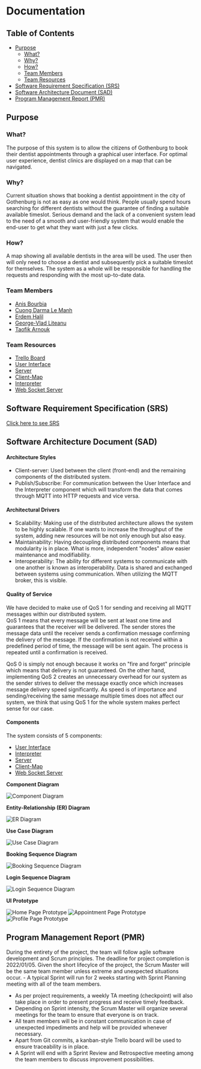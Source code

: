 # Documentation

## Table of Contents

- [Purpose](#purpose) 
    - [What?](#what)
    - [Why?](#why)
    - [How?](#how)
    - [Team Members](#team-members)
    - [Team Resources](#team-resources)
- [Software Requirement Specification (SRS)](#software-requirement-specification-srs)
- [Software Architecture Document (SAD)](#software-architecture-document-sad)
- [Program Management Report (PMR)](#program-management-report-pmr)

## Purpose

### What?
The purpose of this system is to allow the citizens of Gothenburg to book their dentist appointments through a graphical user interface. For optimal user experience, dentist clinics are displayed on a map that can be navigated. 

### Why?
Current situation shows that booking a dentist appointment in the city of Gothenburg is not as easy as one would think. People usually spend hours searching for different dentists without the guarantee of finding a suitable available timeslot. Serious demand and the lack of a convenient system lead to the need of a smooth and user-friendly system that would enable the end-user to get what they want with just a few clicks. 

### How?
A map showing all available dentists in the area will be used. The user then will only need to choose a dentist and subsequently pick a suitable timeslot for themselves. The system as a whole will be responsible for handling the requests and responding with the most up-to-date data.

### Team Members
- [Anis Bourbia](https://git.chalmers.se/bourbia)
- [Cuong Darma Le Manh](https://git.chalmers.se/darma)
- [Erdem Halil](https://git.chalmers.se/erdemh)
- [George-Vlad Liteanu](https://git.chalmers.se/liteanu)
- [Taofik Arnouk](https://git.chalmers.se/arnouk)

### Team Resources

- [Trello Board](https://trello.com/b/W8kZA5nU/dit355)
- [User Interface](https://git.chalmers.se/courses/dit355/test-teams-formation/team-2/client)
- [Server](https://git.chalmers.se/courses/dit355/test-teams-formation/team-2/server)
- [Client-Map](https://git.chalmers.se/courses/dit355/test-teams-formation/team-2/client-map)
- [Interpreter](https://git.chalmers.se/courses/dit355/test-teams-formation/team-2/interpreter)
- [Web Socket Server](https://git.chalmers.se/courses/dit355/test-teams-formation/team-2/ws-server)

## Software Requirement Specification (SRS)
[Click here to see SRS](./srs/specification.md)

## Software Architecture Document (SAD)

#### Architecture Styles
- Client-server:
Used between the client (front-end) and the remaining components of the distributed system.
- Publish/Subscribe:
For communication between the User Interface and the Interpreter component which will transform the data that comes through MQTT into HTTP requests and vice versa.

#### Architectural Drivers
- Scalability:
Making use of the distributed architecture allows the system to be highly scalable. If one wants to increase the throughput of the system, adding new resources will be not only enough but also easy.
- Maintainability:
Having decoupling distributed components means that modularity is in place. What is more, independent "nodes" allow easier maintenance and modifiability.
- Interoperability: 
The ability for different systems to communicate with one another is known as interoperability. Data is shared and exchanged between systems using communication. When utilizing the MQTT broker, this is visible.

#### Quality of Service

We have decided to make use of QoS 1 for sending and receiving all MQTT messages within our distributed system.   
QoS 1 means that every message will be sent at least one time and guarantees that the receiver will be delivered. The sender stores the message data until the receiver sends a confirmation message confirming the delivery of the message. If the confirmation is not received within a predefined period of time, the message will be sent again. The process is repeated until a confirmation is received.

QoS 0 is simply not enough because it works on "fire and forget" principle which means that delivery is not guaranteed. On the other hand, implementing QoS 2 creates an unnecessary overhead for our system as the sender strives to deliver the message exactly once which increases message delivery speed significantly. As speed is of importance and sending/receiving the same message multiple times does not affect our system, we think that using QoS 1 for the whole system makes perfect sense for our case.

#### Components
The system consists of 5 components:
- [User Interface](https://git.chalmers.se/courses/dit355/test-teams-formation/team-2/client)
- [Interpreter](https://git.chalmers.se/courses/dit355/test-teams-formation/team-2/interpreter)
- [Server](https://git.chalmers.se/courses/dit355/test-teams-formation/team-2/server)
- [Client-Map](https://git.chalmers.se/courses/dit355/test-teams-formation/team-2/client-map)
- [Web Socket Server](https://git.chalmers.se/courses/dit355/test-teams-formation/team-2/ws-server)

**Component Diagram**

![Component Diagram](./images/component.png)

**Entity-Relationship (ER) Diagram**

![ER Diagram](./images/ER.png)

**Use Case Diagram**

![Use Case Diagram](./images/Use_Case_Diagram.png)

**Booking Sequence Diagram**

![Booking Sequence Diagram](./images/Booking_sequence_diagram.png)

**Login Sequence Diagram**

![Login Sequence Diagram](./images/Login_sequence_diagram.png)

**UI Prototype**

![Home Page Prototype](./images/homepage.png)
![Appointment Page Prototype](./images/calendar.png)
![Profile Page Prototype](./images/profile.png)

## Program Management Report (PMR)
During the entirety of the project, the team will follow agile software development and Scrum principles. The deadline for project completion is 2022/01/05. Given the short lifecylce of the project, the Scrum Master will be the same team member unless extreme and unexpected situations occur. - A typical Sprint will run for 2 weeks starting with Sprint Planning meeting with all of the team members. 
- As per project requirements, a weekly TA meeting (checkpoint) will also take place in order to present progress and receive timely feedback. 
- Depending on Sprint intensity, the Scrum Master will organize several meetings for the team to ensure that everyone is on track. 
- All team members will be in constant communication in case of unexpected impediments and help will be provided whenever necessary. 
- Apart from Git commits, a kanban-style Trello board will be used to ensure traceability is in place. 
- A Sprint will end with a Sprint Review and Retrospective meeting among the team members to discuss improvement possibilities.
